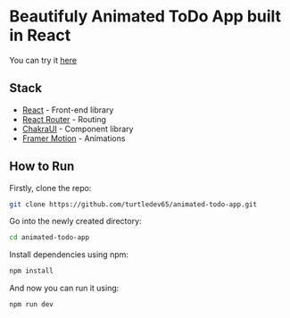 # Beautifuly Animated ToDo App built in React

You can try it [here](https://turtledev65.github.io/animated-todo-app/)

## Stack

- [React](https://react.dev/) - Front-end library
- [React Router](https://reactrouter.com/en/main) - Routing
- [ChakraUI](https://chakra-ui.com/) - Component library
- [Framer Motion](https://www.framer.com/motion/) - Animations

## How to Run

Firstly, clone the repo:

```sh
git clone https://github.com/turtledev65/animated-todo-app.git
```

Go into the newly created directory:

```sh
cd animated-todo-app
```

Install dependencies using npm:

```sh
npm install
```

And now you can run it using:

```sh
npm run dev
```

